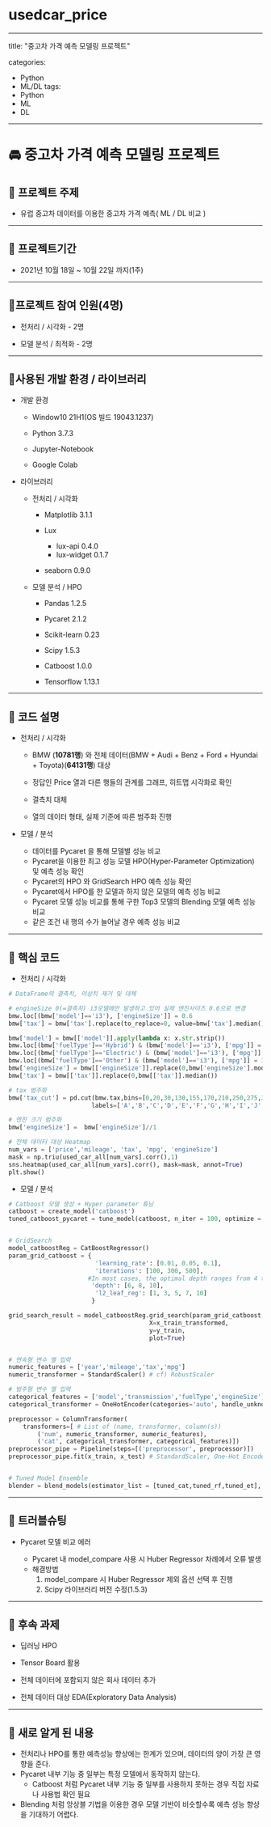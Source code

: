# usedcar_price

---
title:  "중고차 가격 예측 모델링 프로젝트"

categories:
  - Python
  - ML/DL
tags:
  - Python
  - ML
  - DL
---

# 🚘 중고차 가격 예측 모델링 프로젝트



## 📌 프로젝트 주제

* 유럽 중고차 데이터를 이용한 중고차 가격 예측( ML / DL 비교 )

---

## 📌 프로젝트기간 

* 2021년 10월 18일 ~ 10월 22일 까지(1주)

---

## 📌프로젝트 참여 인원(4명)

* 전처리 / 시각화 -  2명

* 모델 분석 / 최적화 - 2명

---

## 📌사용된 개발 환경 / 라이브러리

* 개발 환경

  * Window10 21H1(OS 빌드 19043.1237)

  * Python 3.7.3

  * Jupyter-Notebook

  * Google Colab

    

* 라이브러리

  * 전처리 / 시각화

    * Matplotlib 3.1.1

    * Lux

      * lux-api 0.4.0
      * lux-widget 0.1.7

    * seaborn 0.9.0

      

  * 모델 분석 / HPO

    * Pandas 1.2.5

    * Pycaret 2.1.2

    * Scikit-learn 0.23

    * Scipy 1.5.3

    * Catboost 1.0.0

    * Tensorflow 1.13.1

      

---

## 📌 코드 설명

* 전처리 / 시각화

  * BMW (**10781행**) 와 전체 데이터(BMW + Audi + Benz + Ford + Hyundai + Toyota)(**64131행**) 대상

  * 정답인 Price 열과 다른 행들의 관계를 그래프, 히트맵 시각화로 확인

  * 결측치 대체

  * 열의 데이터 형태, 실제 기준에 따른 범주화 진행

    

* 모델 / 분석

  * 데이터를 Pycaret 을 통해 모델별 성능 비교
  * Pycaret을 이용한 최고 성능 모델 HPO(Hyper-Parameter Optimization) 및 예측 성능 확인
  * Pycaret의 HPO 와 GridSearch HPO 예측 성능 확인
  * Pycaret에서 HPO를 한 모델과 하지 않은 모델의 예측 성능 비교
  * Pycaret 모델 성능 비교를 통해 구한 Top3 모델의 Blending 모델 예측 성능 비교
  * 같은 조건 내 행의 수가 늘어날 경우 예측 성능 비교

---

## 📌 핵심 코드

* 전처리 / 시각화

```python
# DataFrame의 결측치, 이상치 제거 및 대체

# engineSize 0(=결측치) i3모델에만 발생하고 있어 실제 엔진사이즈 0.6으로 변경
bmw.loc[(bmw['model']=='i3'), ['engineSize']] = 0.6 
bmw['tax'] = bmw['tax'].replace(to_replace=0, value=bmw['tax'].median())

bmw['model'] = bmw[['model']].apply(lambda x: x.str.strip())
bmw.loc[(bmw['fuelType']=='Hybrid') & (bmw['model']=='i3'), ['mpg']] = 111
bmw.loc[(bmw['fuelType']=='Electric') & (bmw['model']=='i3'), ['mpg']] = 118
bmw.loc[(bmw['fuelType']=='Other') & (bmw['model']=='i3'), ['mpg']] = 118
bmw['engineSize'] = bmw[['engineSize']].replace(0,bmw['engineSize'].mode()[0])
bmw['tax'] = bmw[['tax']].replace(0,bmw[['tax']].median())

# tax 범주화
bmw['tax_cut'] = pd.cut(bmw.tax,bins=[0,20,30,130,155,170,210,250,275,315,340,600],
                       labels=['A','B','C','D','E','F','G','H','I','J','K'])

# 엔진 크기 범주화
bmw['engineSize'] =  bmw['engineSize']//1

# 전체 데이터 대상 Heatmap
num_vars = ['price','mileage', 'tax', 'mpg', 'engineSize']
mask = np.triu(used_car_all[num_vars].corr(),1)
sns.heatmap(used_car_all[num_vars].corr(), mask=mask, annot=True)
plt.show()
```



* 모델 / 분석

```python
# Catboost 모델 생성 + Hyper parameter 튜닝
catboost = create_model('catboost')
tuned_catboost_pycaret = tune_model(catboost, n_iter = 100, optimize = 'RMSE')


# GridSearch 
model_catboostReg = CatBoostRegressor()
param_grid_catboost = {
                        'learning_rate': [0.01, 0.05, 0.1],
                        'iterations': [100, 300, 500],
					  #In most cases, the optimal depth ranges from 4 to 10. Values in the range from 6 to 10 are recommended.
    				   'depth': [6, 8, 10], 
                        'l2_leaf_reg': [1, 3, 5, 7, 10]
                       }

grid_search_result = model_catboostReg.grid_search(param_grid_catboost, 
                                       X=x_train_transformed, 
                                       y=y_train, 
                                       plot=True)


# 연속형 변수 열 입력
numeric_features = ['year','mileage','tax','mpg']
numeric_transformer = StandardScaler() # cf) RobustScaler

# 범주형 변수 열 입력
categorical_features = ['model','transmission','fuelType','engineSize']
categorical_transformer = OneHotEncoder(categories='auto', handle_unknown='ignore') # 범주형 데이터가 x_train, x_test에 고르게 들어가지 않는 경우를 pass 하기 위해 handel_unknown param ='ignore' 로 설정

preprocessor = ColumnTransformer(
    transformers=[ # List of (name, transformer, column(s))
        ('num', numeric_transformer, numeric_features),
        ('cat', categorical_transformer, categorical_features)])
preprocessor_pipe = Pipeline(steps=[('preprocessor', preprocessor)])
preprocessor_pipe.fit(x_train, x_test) # StandardScaler, One-Hot Encoder 적용


# Tuned Model Ensemble
blender = blend_models(estimator_list = [tuned_cat,tuned_rf,tuned_et], optimize = 'RMSE')
```



---

## 📌 트러블슈팅

* Pycaret 모델 비교 에러

  * Pycaret 내 model_compare  사용 시 Huber Regressor 차례에서 오류 발생
  * 해결방법
    1. model_compare 시 Huber Regressor 제외 옵션 선택 후 진행
    2. Scipy 라이브러리 버전 수정(1.5.3)

---

## 📌 후속 과제

* 딥러닝 HPO

* Tensor Board 활용

* 전체 데이터에 포함되지 않은 회사 데이터 추가

* 전체 데이터 대상 EDA(Exploratory Data Analysis)

  

---

## 📌 새로 알게 된 내용

* 전처리나 HPO를 통한 예측성능 향상에는 한계가 있으며, 데이터의 양이 가장 큰 영향을 준다.
* Pycaret 내부 기능 중 일부는 특정 모델에서 동작하지 않는다.
  * Catboost 처럼 Pycaret 내부 기능 중 일부를 사용하지 못하는 경우 직접 자료나 사용법 확인 필요
* Blending 처럼 앙상블 기법을 이용한 경우 모델 기반이 비슷할수록 예측 성능 향상을 기대하기 어렵다.
